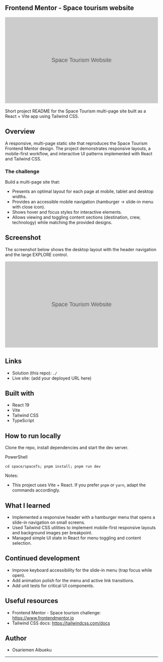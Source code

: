 ## Frontend Mentor - Space tourism website

![Design preview for the Space tourism website coding challenge](src/sample/preview.png)

Short project README for the Space Tourism multi-page site built as a React + Vite app using Tailwind CSS.

## Overview

A responsive, multi-page static site that reproduces the Space Tourism Frontend Mentor design. The project demonstrates responsive layouts, a mobile-first workflow, and interactive UI patterns implemented with React and Tailwind CSS.

### The challenge

Build a multi-page site that:
- Presents an optimal layout for each page at mobile, tablet and desktop widths.
- Provides an accessible mobile navigation (hamburger -> slide-in menu with close icon).
- Shows hover and focus styles for interactive elements.
- Allows viewing and toggling content sections (destination, crew, technology) while matching the provided designs.

## Screenshot

The screenshot below shows the desktop layout with the header navigation and the large EXPLORE control.

![Project screenshot](src/sample/preview.png)

## Links

- Solution (this repo): `./`
- Live site: (add your deployed URL here)

## Built with

- React 19
- Vite
- Tailwind CSS
- TypeScript

## How to run locally

Clone the repo, install dependencies and start the dev server.

PowerShell
```
cd space/spaceTs; pnpm install; pnpm run dev
```

Notes:
- This project uses Vite + React. If you prefer `pnpm` or `yarn`, adapt the commands accordingly.

## What I learned

- Implemented a responsive header with a hamburger menu that opens a slide-in navigation on small screens.
- Used Tailwind CSS utilities to implement mobile-first responsive layouts and background images per breakpoint.
- Managed simple UI state in React for menu toggling and content selection.

## Continued development

- Improve keyboard accessibility for the slide-in menu (trap focus while open).
- Add animation polish for the menu and active link transitions.
- Add unit tests for critical UI components.

## Useful resources

- Frontend Mentor - Space tourism challenge: https://www.frontendmentor.io
- Tailwind CSS docs: https://tailwindcss.com/docs

## Author

- Osariemen Aibueku

---

